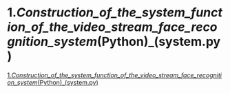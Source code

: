 # 1._Construction_of_the_system_function_of_the_video_stream_face_recognition_system_(Python)_(system.py)
[1._Construction_of_the_system_function_of_the_video_stream_face_recognition_system_(Python)_(system.py)](https://aiwithcloud.com/?p=1811)